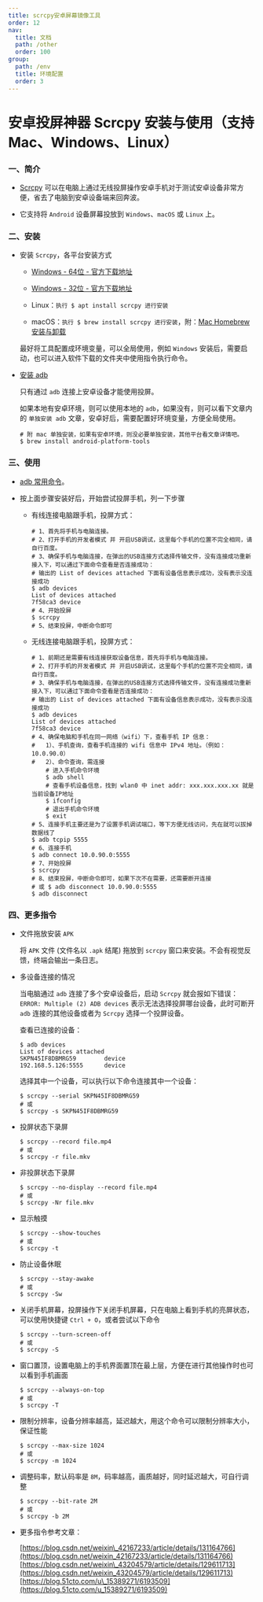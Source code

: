 ```yaml
---
title: scrcpy安卓屏幕镜像工具
order: 12
nav:
  title: 文档
  path: /other
  order: 100
group:
  path: /env
  title: 环境配置
  order: 3
---
```


安卓投屏神器 Scrcpy 安装与使用（支持 Mac、Windows、Linux）
===



### 一、简介

+   [Scrcpy](https://scrcpy.org/download/) 可以在电脑上通过无线投屏操作安卓手机对于测试安卓设备非常方便，省去了电脑到安卓设备端来回奔波。
    
+   它支持将 `Android` 设备屏幕投放到 `Windows`、`macOS` 或 `Linux` 上。
    

### 二、安装

+   安装 `Scrcpy`，各平台安装方式
    
    +   [Windows - 64位 - 官方下载地址](https://onboardcloud.dl.sourceforge.net/project/scrcpy.mirror/v2.0/scrcpy-win64-v2.0.zip)
        
    +   [Windows - 32位 - 官方下载地址](https://liquidtelecom.dl.sourceforge.net/project/scrcpy.mirror/v2.0/scrcpy-win32-v2.0.zip)
        
    +   Linux：`执行 $ apt install scrcpy 进行安装`
        
    +   macOS：`执行 $ brew install scrcpy 进行安装`，附：[Mac Homebrew 安装与卸载](https://blog.csdn.net/zz00008888/article/details/113867051)
        
    
    最好将工具配置成环境变量，可以全局使用，例如 `Windows` 安装后，需要启动，也可以进入软件下载的文件夹中使用指令执行命令。
    
+   [安装 adb](https://blog.csdn.net/zz00008888/article/details/133696691)
    
    只有通过 `adb` 连接上安卓设备才能使用投屏。
    
    如果本地有安卓环境，则可以使用本地的 `adb`，如果没有，则可以看下文章内的 `单独安装 adb` 文章，安卓好后，需要配置好环境变量，方便全局使用。
    
    ```shell
    # 附 mac 单独安装，如果有安卓环境，则没必要单独安装，其他平台看文章详情吧。
    $ brew install android-platform-tools
    ```
    

### 三、使用

+   [adb 常用命令](https://blog.csdn.net/weixin_45544843/article/details/121952910)。
    
+   按上面步骤安装好后，开始尝试投屏手机，列一下步骤
    
    +   有线连接电脑跟手机，投屏方式：
        
        ```shell
        # 1、首先将手机与电脑连接。
        # 2、打开手机的开发者模式 并 开启USB调试，这里每个手机的位置不完全相同，请自行百度。
        # 3、确保手机与电脑连接，在弹出的USB连接方式选择传输文件，没有连接成功重新接入下，可以通过下面命令查看是否连接成功：
        # 输出的 List of devices attached 下面有设备信息表示成功，没有表示没连接成功
        $ adb devices
        List of devices attached
        7f58ca3 device
        # 4、开始投屏
        $ scrcpy
        # 5、结束投屏，中断命令即可
        ```
        
    +   无线连接电脑跟手机，投屏方式：
        
        ```shell
        # 1、前期还是需要有线连接获取设备信息，首先将手机与电脑连接。
        # 2、打开手机的开发者模式 并 开启USB调试，这里每个手机的位置不完全相同，请自行百度。
        # 3、确保手机与电脑连接，在弹出的USB连接方式选择传输文件，没有连接成功重新接入下，可以通过下面命令查看是否连接成功：
        # 输出的 List of devices attached 下面有设备信息表示成功，没有表示没连接成功
        $ adb devices
        List of devices attached
        7f58ca3 device
        # 4、确保电脑和手机在同一网络（wifi）下，查看手机 IP 信息：
        #   1）、手机查询，查看手机连接的 wifi 信息中 IPv4 地址。（例如：10.0.90.0）
        #   2）、命令查询，需连接
            # 进入手机命令环境
            $ adb shell
            # 查看手机设备信息，找到 wlan0 中 inet addr: xxx.xxx.xxx.xx 就是当前设备IP地址
            $ ifconfig
            # 退出手机命令环境
            $ exit
        # 5、连接手机主要还是为了设置手机调试端口，等下方便无线访问，先在就可以拔掉数据线了
        $ adb tcpip 5555
        # 6、连接手机
        $ adb connect 10.0.90.0:5555
        # 7、开始投屏
        $ scrcpy
        # 8、结束投屏，中断命令即可，如果下次不在需要，还需要断开连接
        # 或 $ adb disconnect 10.0.90.0:5555
        $ adb disconnect
        ```
        

### 四、更多指令

+   文件拖放安装 `APK`
    
    将 `APK` 文件 (文件名以 `.apk` 结尾) 拖放到 `scrcpy` 窗口来安装。不会有视觉反馈，终端会输出一条日志。
    
+   多设备连接的情况
    
    当电脑通过 `adb` 连接了多个安卓设备后，启动 `Scrcpy` 就会报如下错误：`ERROR: Multiple (2) ADB devices` 表示无法选择投屏哪台设备，此时可断开 `adb` 连接的其他设备或者为 `Scrcpy` 选择一个投屏设备。
    
    查看已连接的设备：
    
    ```shell
    $ adb devices
    List of devices attached
    SKPN45IF8DBMRG59        device
    192.168.5.126:5555      device
    ```
    
    选择其中一个设备，可以执行以下命令连接其中一个设备：
    
    ```shell
    $ scrcpy --serial SKPN45IF8DBMRG59
    # 或
    $ scrcpy -s SKPN45IF8DBMRG59
    ```
    
+   投屏状态下录屏
    
    ```shell
    $ scrcpy --record file.mp4
    # 或
    $ scrcpy -r file.mkv
    ```
    
+   非投屏状态下录屏
    
    ```shell
    $ scrcpy --no-display --record file.mp4
    # 或
    $ scrcpy -Nr file.mkv
    ```
    
+   显示触摸
    
    ```shell
    $ scrcpy --show-touches
    # 或
    $ scrcpy -t
    ```
    
+   防止设备休眠
    
    ```shell
    $ scrcpy --stay-awake
    # 或
    $ scrcpy -Sw
    ```
    
+   关闭手机屏幕，投屏操作下关闭手机屏幕，只在电脑上看到手机的亮屏状态，可以使用快捷键 `Ctrl + O`，或者尝试以下命令
    
    ```shell
    $ scrcpy --turn-screen-off
    # 或
    $ scrcpy -S
    ```
    
+   窗口置顶，设置电脑上的手机界面置顶在最上层，方便在进行其他操作时也可以看到手机画面
    
    ```shell
    $ scrcpy --always-on-top
    # 或
    $ scrcpy -T
    ```
    
+   限制分辨率，设备分辨率越高，延迟越大，用这个命令可以限制分辨率大小，保证性能
    
    ```shell
    $ scrcpy --max-size 1024
    # 或
    $ scrcpy -m 1024
    ```
    
+   调整码率，默认码率是 `8M`，码率越高，画质越好，同时延迟越大，可自行调整
    
    ```shell
    $ scrcpy --bit-rate 2M
    # 或
    $ scrcpy -b 2M
    ```
    
+   更多指令参考文章：
    
    [https://blog.csdn.net/weixin\_42167233/article/details/131164766](https://blog.csdn.net/weixin_42167233/article/details/131164766)  
    [https://blog.csdn.net/weixin\_43204579/article/details/129611713](https://blog.csdn.net/weixin_43204579/article/details/129611713)  
    [https://blog.51cto.com/u\_15389271/6193509](https://blog.51cto.com/u_15389271/6193509)
